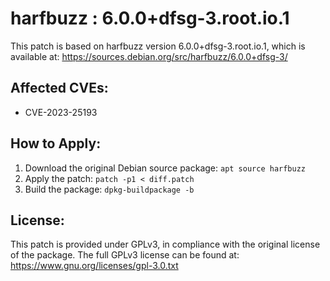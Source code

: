 # harfbuzz : 6.0.0+dfsg-3.root.io.1

This patch is based on harfbuzz version 6.0.0+dfsg-3.root.io.1, which is available at:
https://sources.debian.org/src/harfbuzz/6.0.0+dfsg-3/

## Affected CVEs:
- CVE-2023-25193

## How to Apply:
1. Download the original Debian source package: `apt source harfbuzz`
2. Apply the patch: `patch -p1 < diff.patch`
3. Build the package: `dpkg-buildpackage -b`

## License:
This patch is provided under GPLv3, in compliance with the original license of the package.
The full GPLv3 license can be found at: https://www.gnu.org/licenses/gpl-3.0.txt
